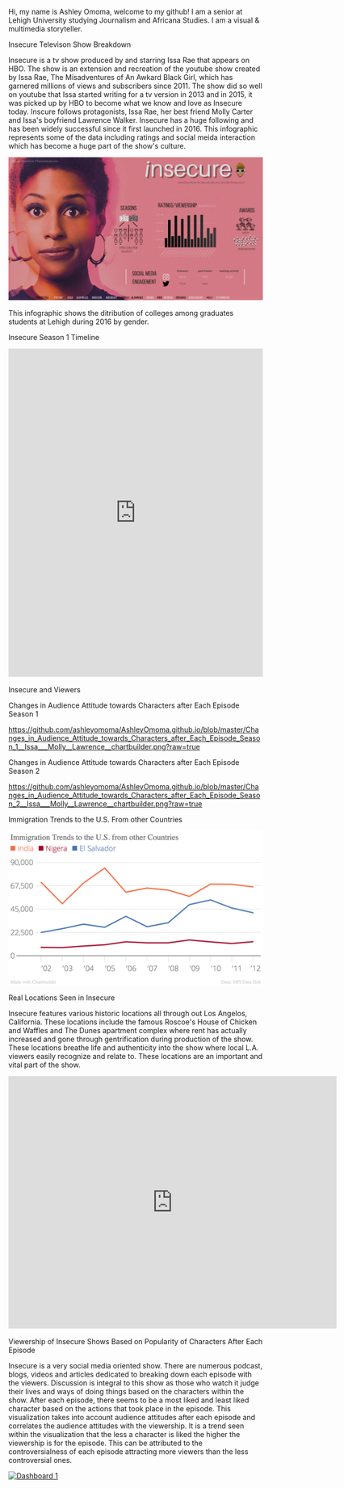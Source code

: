 Hi, my name is Ashley Omoma, welcome to my github! I am a senior at Lehigh University studying Journalism and Africana Studies. I am a visual & multimedia storyteller. 

Insecure Televison Show Breakdown

Insecure is a tv show produced by and starring Issa Rae that appears on HBO. The show is an extension and recreation of the youtube show created by Issa Rae, The Misadventures of An Awkard Black Girl, which has garnered millions of views and subscribers since 2011. The show did so well on youtube that Issa started writing for a tv version in 2013 and in 2015, it was picked up by HBO to become what we know and love as Insecure today. Inscure follows protagonists, Issa Rae, her best friend Molly Carter and Issa's boyfriend Lawrence Walker. Insecure has a huge following and has been widely successful since it first launched in 2016. This infographic represents some of the data including ratings and social meida interaction which has become a huge part of the show's culture.

![Insecure Televison Show Breakdown ](https://github.com/ashleyomoma/AshleyOmoma.github.io/blob/master/Season%201.png?raw=true)

This infographic shows the ditribution of colleges among graduates students at Lehigh during 2016 by gender.

Insecure Season 1 Timeline

<iframe src='https://cdn.knightlab.com/libs/timeline3/latest/embed/index.html?source=108xBuWdcUVi34QUO9X-KSgNNRvhJObcx6uTpEe7C0fE&font=Default&lang=en&initial_zoom=2&height=650' width='100%' height='650' webkitallowfullscreen mozallowfullscreen allowfullscreen frameborder='0'></iframe>

Insecure and Viewers

Changes in Audience Attitude towards Characters after Each Episode Season 1

https://github.com/ashleyomoma/AshleyOmoma.github.io/blob/master/Changes_in_Audience_Attitude_towards_Characters_after_Each_Episode_Season_1__Issa___Molly__Lawrence__chartbuilder.png?raw=true

Changes in Audience Attitude towards Characters after Each Episode Season 2

https://github.com/ashleyomoma/AshleyOmoma.github.io/blob/master/Changes_in_Audience_Attitude_towards_Characters_after_Each_Episode_Season_2__Issa___Molly__Lawrence__chartbuilder.png?raw=true

Immigration Trends to the U.S. From other Countries

![Immigration Trends to the U.S. From other Countries](https://github.com/ashleyomoma/AshleyOmoma.github.io/blob/master/Immigration_Trends_to_the_U.S._from_other_Countries_India_Nigera_El_Salvador_chartbuilder.png?raw=true)


Real Locations Seen in Insecure

Insecure features various historic locations all through out Los Angelos, California. These locations include the famous Roscoe's House of Chicken and Waffles and The Dunes apartment complex where rent has actually increased and gone through gentrification during production of the show. These locations breathe life and authenticity into the show where local L.A. viewers easily recognize and relate to. These locations are an important and vital part of the show.

<iframe width="650" height="500" scrolling="no" frameborder="no" src="https://fusiontables.google.com/embedviz?q=select+col0+from+1e2UKGkGP2xWltSG2GgVjqI9VnnjAbsxcJprzCumL&amp;viz=MAP&amp;h=false&amp;lat=34.04216556290114&amp;lng=-118.35362627041013&amp;t=1&amp;z=12&amp;l=col0&amp;y=2&amp;tmplt=2&amp;hml=ONE_COL_LAT_LNG"></iframe>


Viewership of Insecure Shows Based on Popularity of Characters After Each Episode

Insecure is a very social media oriented show. There are numerous podcast, blogs, videos and articles dedicated to breaking down each episode with the viewers. Discussion is integral to this show as those who watch it judge their lives and ways of doing things based on the characters within the show. After each episode, there seems to be a most liked and least liked character based on the actions that took place in the episode. This visualization takes into account audience attitudes after each episode and correlates the audience attitudes with the viewership. It is a trend seen within the visualization that the less a character is liked the higher the viewership is for the episode. This can be attributed to the controversialness of each episode attracting more viewers than the less controversial ones. 

<div class='tableauPlaceholder' id='viz1507564778414' style='position: relative'><noscript><a href='#'><img alt='Dashboard 1 ' src='https:&#47;&#47;public.tableau.com&#47;static&#47;images&#47;In&#47;Insecure&#47;Dashboard1&#47;1_rss.png' style='border: none' /></a></noscript><object class='tableauViz'  style='display:none;'><param name='host_url' value='https%3A%2F%2Fpublic.tableau.com%2F' /> <param name='embed_code_version' value='2' /> <param name='site_root' value='' /><param name='name' value='Insecure&#47;Dashboard1' /><param name='tabs' value='no' /><param name='toolbar' value='yes' /><param name='static_image' value='https:&#47;&#47;public.tableau.com&#47;static&#47;images&#47;In&#47;Insecure&#47;Dashboard1&#47;1.png' /> <param name='animate_transition' value='yes' /><param name='display_static_image' value='yes' /><param name='display_spinner' value='yes' /><param name='display_overlay' value='yes' /><param name='display_count' value='yes' /><param name='filter' value='publish=yes' /></object></div>                <script type='text/javascript'>                    var divElement = document.getElementById('viz1507564778414');                    var vizElement = divElement.getElementsByTagName('object')[0];                    vizElement.style.width='100%';vizElement.style.maxWidth='2000px';vizElement.style.height=(divElement.offsetWidth*0.75)+'px';vizElement.style.maxHeight='1328px';                    var scriptElement = document.createElement('script');                    scriptElement.src = 'https://public.tableau.com/javascripts/api/viz_v1.js';                    vizElement.parentNode.insertBefore(scriptElement, vizElement);                </script>
